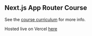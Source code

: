 ## Next.js App Router Course

See the [course curriculum](https://nextjs.org/learn) for more info.

Hosted live on Vercel [here](https://james-allen-nextjs.vercel.app/dashboard)
